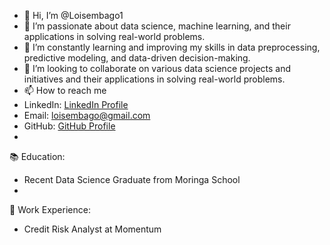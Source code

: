- 👋 Hi, I’m @Loisembago1
- 👀 I’m passionate about data science, machine learning, and their applications in solving real-world problems.
- 🌱 I’m constantly learning and improving my skills in data preprocessing, predictive modeling, and data-driven decision-making.
- 💞️ I’m looking to collaborate on various data science projects and initiatives and their applications in solving real-world problems.
- 📫 How to reach me
- LinkedIn: [LinkedIn Profile](https://www.linkedin.com/in/loise-m-b43773b7/)
- Email: loisembago@gmail.com
- GitHub: [GitHub Profile](https://github.com/Loisembago1)
- 
📚 Education:
- Recent Data Science Graduate from Moringa School
- 
💼 Work Experience:
- Credit Risk Analyst at Momentum
<!---
🔧 Skills:
- Credit Risk Modeling
- Data Analysis and Visualization
- Machine Learning and Predictive Modeling
- Python, R, SQL
- Financial Data Analysis

📈 Check out my GitHub repositories for data science projects!

<!---
Loisembago1/Loisembago1 is a ✨ special ✨ repository because its `README.md` (this file) appears on your GitHub profile.
You can click the Preview link to take a look at my latest projects and contributions.
--->
